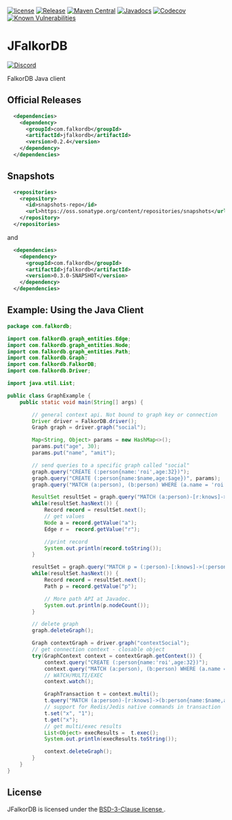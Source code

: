 [![license](https://img.shields.io/github/license/FalkorDB/JFalkorDB.svg)](https://github.com/FalkorDB/JFalkorDB/blob/master/LICENSE)
[![Release](https://img.shields.io/github/release/FalkorDB/JFalkorDB.svg)](https://github.com/FalkorDB/JFalkorDB/releases/latest)
[![Maven Central](https://maven-badges.herokuapp.com/maven-central/com.falkordb/jfalkordb/badge.svg)](https://maven-badges.herokuapp.com/maven-central/com.falkordb/jfalkordb)
[![Javadocs](https://www.javadoc.io/badge/com.falkordb/jfalkordb.svg)](https://www.javadoc.io/doc/com.falkordb/jfalkordb)
[![Codecov](https://codecov.io/gh/FalkorDB/JFalkorDB/branch/master/graph/badge.svg)](https://codecov.io/gh/FalkorDB/JFalkorDB)
[![Known Vulnerabilities](https://snyk.io/test/github/FalkorDB/JFalkorDB/badge.svg?targetFile=pom.xml)](https://snyk.io/test/github/FalkorDB/JFalkorDB?targetFile=pom.xml)

# JFalkorDB
[![Discord](https://img.shields.io/discord/1146782921294884966?style=flat-square)](https://discord.gg/ErBEqN9E)

FalkorDB Java client

## Official Releases

```xml
  <dependencies>
    <dependency>
      <groupId>com.falkordb</groupId>
      <artifactId>jfalkordb</artifactId>
      <version>0.2.4</version>
    </dependency>
  </dependencies>
```

## Snapshots

```xml
  <repositories>
    <repository>
      <id>snapshots-repo</id>
      <url>https://oss.sonatype.org/content/repositories/snapshots</url>
    </repository>
  </repositories>
```

and

```xml
  <dependencies>
    <dependency>
      <groupId>com.falkordb</groupId>
      <artifactId>jfalkordb</artifactId>
      <version>0.3.0-SNAPSHOT</version>
    </dependency>
  </dependencies>
```

## Example: Using the Java Client

```java
package com.falkordb;

import com.falkordb.graph_entities.Edge;
import com.falkordb.graph_entities.Node;
import com.falkordb.graph_entities.Path;
import com.falkordb.Graph;
import com.falkordb.FalkorDB;
import com.falkordb.Driver;

import java.util.List;

public class GraphExample {
    public static void main(String[] args) {

        // general context api. Not bound to graph key or connection
        Driver driver = FalkorDB.driver();
        Graph graph = driver.graph("social");

        Map<String, Object> params = new HashMap<>();
        params.put("age", 30);
        params.put("name", "amit");

        // send queries to a specific graph called "social"
        graph.query("CREATE (:person{name:'roi',age:32})");
        graph.query("CREATE (:person{name:$name,age:$age})", params);
        graph.query("MATCH (a:person), (b:person) WHERE (a.name = 'roi' AND b.name='amit') CREATE (a)-[:knows]->(b)");

        ResultSet resultSet = graph.query("MATCH (a:person)-[r:knows]->(b:person) RETURN a, r, b");
        while(resultSet.hasNext()) {
            Record record = resultSet.next();
            // get values
            Node a = record.getValue("a");
            Edge r =  record.getValue("r");

            //print record
            System.out.println(record.toString());
        }

        resultSet = graph.query("MATCH p = (:person)-[:knows]->(:person) RETURN p");
        while(resultSet.hasNext()) {
            Record record = resultSet.next();
            Path p = record.getValue("p");

            // More path API at Javadoc.
            System.out.println(p.nodeCount());
        }

        // delete graph
        graph.deleteGraph();

        Graph contextGraph = driver.graph("contextSocial");
        // get connection context - closable object
        try(GraphContext context = contextGraph.getContext()) {
            context.query("CREATE (:person{name:'roi',age:32})");
            context.query("MATCH (a:person), (b:person) WHERE (a.name = 'roi' AND b.name='amit') CREATE (a)-[:knows]->(b)");
            // WATCH/MULTI/EXEC
            context.watch();

            GraphTransaction t = context.multi();
            t.query("MATCH (a:person)-[r:knows]->(b:person{name:$name,age:$age}) RETURN a, r, b", params);
            // support for Redis/Jedis native commands in transaction
            t.set("x", "1");
            t.get("x");
            // get multi/exec results
            List<Object> execResults =  t.exec();
            System.out.println(execResults.toString());

            context.deleteGraph();
        }
    }
}

```

## License

JFalkorDB is licensed under the [BSD-3-Clause license ](https://github.com/FalkorDB/JFalkorDB/blob/master/LICENSE).
